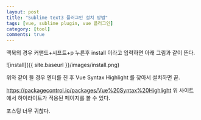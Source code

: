 ```yaml
---
layout: post
title: "Sublime text3 플러그인 설치 방법"
tags: [vue, sublime plugin, vue 플러그인]
category: [tool]
comments: true
---
```


맥북의 경우 커맨드+시프트+p 누른후 install 이라고 입력하면 아래 그림과 같이 뜬다.

![install]({{ site.baseurl }}/images/install.png)

위와 같이 뜰 경우 엔터를 친 후 Vue Syntax Highlight 를 찾아서 설치하면 끝.

https://packagecontrol.io/packages/Vue%20Syntax%20Highlight
위 사이트에서 하이라이트가 적용된 페이지를 볼 수  있다.

포스팅 너무 귀찮다.

